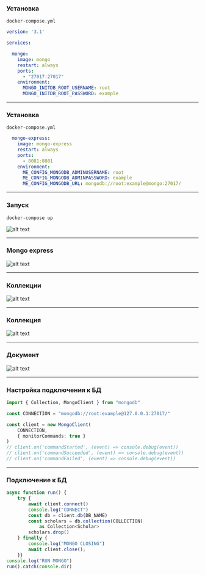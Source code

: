 ### Установка 

```docker-compose.yml```
```YAML
version: '3.1'

services:

  mongo:
    image: mongo
    restart: always
    ports:
      - "27017:27017"
    environment:
      MONGO_INITDB_ROOT_USERNAME: root
      MONGO_INITDB_ROOT_PASSWORD: example
```      

---

### Установка 

```docker-compose.yml```
```YAML
  mongo-express:
    image: mongo-express
    restart: always
    ports:
      - 8081:8081
    environment:
      ME_CONFIG_MONGODB_ADMINUSERNAME: root
      ME_CONFIG_MONGODB_ADMINPASSWORD: example
      ME_CONFIG_MONGODB_URL: mongodb://root:example@mongo:27017/
```      

---

### Запуск

```docker-compose up```

![alt text](mongo_container.png)

----

### Mongo express

![alt text](mongo_express_database.png)

---

### Коллекции

![alt text](mongo_express_collections.png)

---

### Коллекция

![alt text](mongo_express_in_collection.png)

---

### Документ

![alt text](mongo_express_document.png)

----

### Настройка подключения к БД

```typescript
import { Collection, MongoClient } from "mongodb"

const CONNECTION = "mongodb://root:example@127.0.0.1:27017/"

const client = new MongoClient(
    CONNECTION, 
    { monitorCommands: true }
)
// client.on('commandStarted', (event) => console.debug(event))
// client.on('commandSucceeded', (event) => console.debug(event))
// client.on('commandFailed', (event) => console.debug(event))
```

---

### Подключение к БД

```typescript
async function run() {
    try {
        await client.connect()
        console.log("CONNECT")
        const db = client.db(DB_NAME)
        const scholars = db.collection(COLLECTION) 
            as Collection<Scholar>
        scholars.drop()
    } finally {        
        console.log("MONGO CLOSING")
        await client.close();
    }}
console.log("RUN MONGO")
run().catch(console.dir)
```